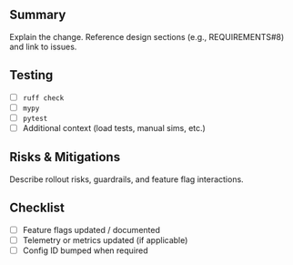 ## Summary

Explain the change. Reference design sections (e.g., REQUIREMENTS#8) and link to issues.

## Testing

- [ ] `ruff check`
- [ ] `mypy`
- [ ] `pytest`
- [ ] Additional context (load tests, manual sims, etc.)

## Risks & Mitigations

Describe rollout risks, guardrails, and feature flag interactions.

## Checklist

- [ ] Feature flags updated / documented
- [ ] Telemetry or metrics updated (if applicable)
- [ ] Config ID bumped when required
